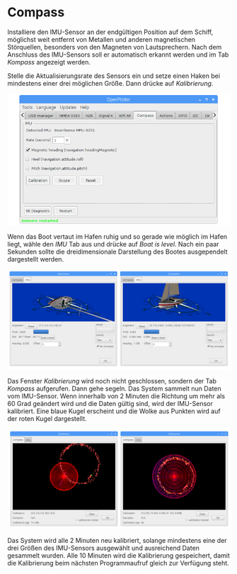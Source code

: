 # Compass

Installiere den IMU-Sensor an der endgültigen Position auf dem Schiff, möglichst weit entfernt von Metallen und anderen magnetischen Störquellen, besonders von den Magneten von Lautsprechern. Nach dem Anschluss des IMU-Sensors soll er automatisch erkannt werden und im Tab _Kompass_ angezeigt werden.

Stelle die Aktualisierungsrate des Sensors ein und setze einen Haken bei mindestens einer drei möglichen Größe. Dann drücke auf _Kalibrierung_.

![](../en/compass.png)

Wenn das Boot vertaut im Hafen ruhig und so gerade wie möglich im Hafen liegt, wähle den _IMU_ Tab aus und drücke auf _Boat is level_. Nach ein paar Sekunden sollte die dreidimensionale Darstellung des Bootes ausgependelt dargestellt werden.

![](../en/imu_level.png)

Das Fenster _Kalibrierung_ wird noch nicht geschlossen, sondern der Tab _Kompass_ aufgerufen. Dann gehe segeln. Das System sammelt nun Daten vom IMU-Sensor. Wenn innerhalb von 2 Minuten die Richtung um mehr als 60 Grad geändert wird und die Daten gültig sind, wird der IMU-Sensor kalibriert. Eine blaue Kugel erscheint und die Wolke aus Punkten wird auf der roten Kugel dargestellt.

![](../en/imu_calibration.png)

Das System wird alle 2 Minuten neu kalibriert, solange mindestens eine der drei Größen des IMU-Sensors ausgewählt und ausreichend Daten gesammelt wurden. Alle 10 Minuten wird die Kalibrierung gespeichert, damit die Kalibrierung beim nächsten Programmaufruf gleich zur Verfügung steht. 
